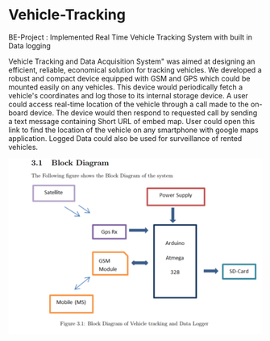 # Vehicle-Tracking
BE-Project : Implemented Real Time Vehicle Tracking System with  built in Data logging

Vehicle Tracking and Data Acquisition System" was aimed at designing an efficient, reliable, economical solution for
tracking vehicles. We developed a robust and compact device equipped with GSM
and GPS which could be mounted easily on any vehicles. This device would
periodically fetch a vehicle's coordinates and log those to its internal storage device. A
user could access real-time location of the vehicle through a call made to the on-board
device. The device would then respond to requested call by sending a text message
containing Short URL of embed map. User could open this link to find the location of
the vehicle on any smartphone with google maps application. Logged Data could also
be used for surveillance of rented vehicles.




![](BlockDiagram.PNG)
   
